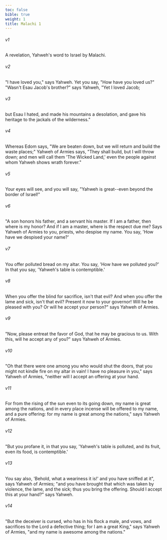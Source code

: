 ```yaml
---
toc: false
bible: true
weight: 1
title: Malachi 1
---
```




###### v1 
A revelation, Yahweh's word to Israel by Malachi. 

###### v2 
"I have loved you," says Yahweh. Yet you say, "How have you loved us?" "Wasn't Esau Jacob's brother?" says Yahweh, "Yet I loved Jacob; 

###### v3 
but Esau I hated, and made his mountains a desolation, and gave his heritage to the jackals of the wilderness." 

###### v4 
Whereas Edom says, "We are beaten down, but we will return and build the waste places;" Yahweh of Armies says, "They shall build, but I will throw down; and men will call them 'The Wicked Land,' even the people against whom Yahweh shows wrath forever." 

###### v5 
Your eyes will see, and you will say, "Yahweh is great--even beyond the border of Israel!" 

###### v6 
"A son honors his father, and a servant his master. If I am a father, then where is my honor? And if I am a master, where is the respect due me? Says Yahweh of Armies to you, priests, who despise my name. You say, 'How have we despised your name?' 

###### v7 
You offer polluted bread on my altar. You say, 'How have we polluted you?' In that you say, 'Yahweh's table is contemptible.' 

###### v8 
When you offer the blind for sacrifice, isn't that evil? And when you offer the lame and sick, isn't that evil? Present it now to your governor! Will he be pleased with you? Or will he accept your person?" says Yahweh of Armies. 

###### v9 
"Now, please entreat the favor of God, that he may be gracious to us. With this, will he accept any of you?" says Yahweh of Armies. 

###### v10 
"Oh that there were one among you who would shut the doors, that you might not kindle fire on my altar in vain! I have no pleasure in you," says Yahweh of Armies, "neither will I accept an offering at your hand. 

###### v11 
For from the rising of the sun even to its going down, my name is great among the nations, and in every place incense will be offered to my name, and a pure offering: for my name is great among the nations," says Yahweh of Armies. 

###### v12 
"But you profane it, in that you say, 'Yahweh's table is polluted, and its fruit, even its food, is contemptible.' 

###### v13 
You say also, 'Behold, what a weariness it is!' and you have sniffed at it", says Yahweh of Armies; "and you have brought that which was taken by violence, the lame, and the sick; thus you bring the offering. Should I accept this at your hand?" says Yahweh. 

###### v14 
"But the deceiver is cursed, who has in his flock a male, and vows, and sacrifices to the Lord a defective thing; for I am a great King," says Yahweh of Armies, "and my name is awesome among the nations."
